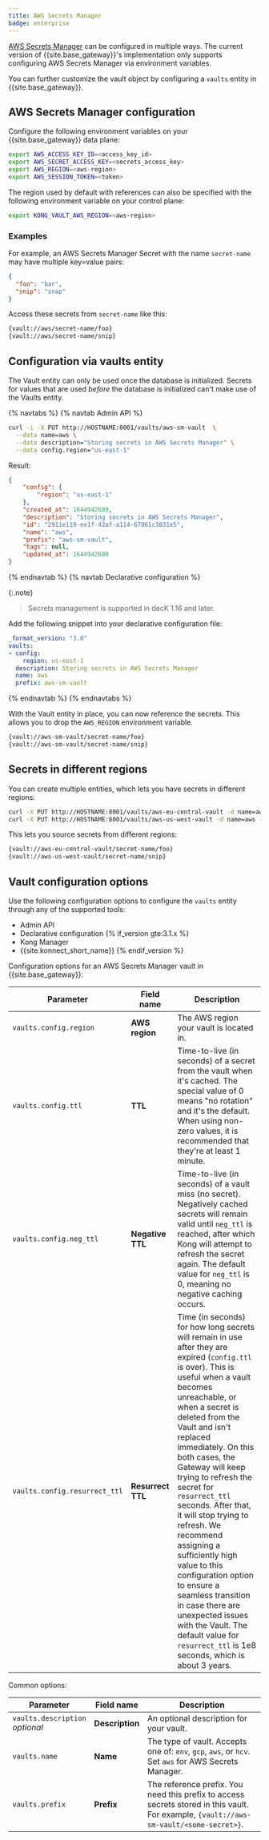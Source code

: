 ```yaml
---
title: AWS Secrets Manager
badge: enterprise
---
```


[AWS Secrets Manager](https://aws.amazon.com/secrets-manager/) can be configured in multiple ways.
The current version of {{site.base_gateway}}'s implementation only supports
configuring AWS Secrets Manager via environment variables.

You can further customize the vault object by configuring a
`vaults` entity in {{site.base_gateway}}.

## AWS Secrets Manager configuration

Configure the following environment variables on your {{site.base_gateway}} data plane:

```bash
export AWS_ACCESS_KEY_ID=<access_key_id>
export AWS_SECRET_ACCESS_KEY=<secrets_access_key>
export AWS_REGION=<aws-region>
export AWS_SESSION_TOKEN=<token>
```

The region used by default with references can also be specified with the
following environment variable on your control plane:

```bash
export KONG_VAULT_AWS_REGION=<aws-region>
```

### Examples

For example, an AWS Secrets Manager Secret with the name `secret-name` may have multiple key=value pairs:

```json
{
  "foo": "bar",
  "snip": "snap"
}
```

Access these secrets from `secret-name` like this:

```bash
{vault://aws/secret-name/foo}
{vault://aws/secret-name/snip}
```

## Configuration via vaults entity

The Vault entity can only be used once the database is initialized. Secrets for values that are used _before_ the database is initialized can't make use of the Vaults entity.

{% navtabs %}
{% navtab Admin API %}

```bash
curl -i -X PUT http://HOSTNAME:8001/vaults/aws-sm-vault  \
  --data name=aws \
  --data description="Storing secrets in AWS Secrets Manager" \
  --data config.region="us-east-1"
```

Result:

```json
{
    "config": {
        "region": "us-east-1"
    },
    "created_at": 1644942689,
    "description": "Storing secrets in AWS Secrets Manager",
    "id": "2911e119-ee1f-42af-a114-67061c3831e5",
    "name": "aws",
    "prefix": "aws-sm-vault",
    "tags": null,
    "updated_at": 1644942689
}
```
{% endnavtab %}
{% navtab Declarative configuration %}

{:.note}
> Secrets management is supported in decK 1.16 and later.

Add the following snippet into your declarative configuration file:

```yaml
_format_version: "3.0"
vaults:
- config:
    region: us-east-1
  description: Storing secrets in AWS Secrets Manager
  name: aws
  prefix: aws-sm-vault
```

{% endnavtab %}
{% endnavtabs %}

With the Vault entity in place, you can now reference the secrets. This allows you to drop the `AWS_REGION`
environment variable.

```bash
{vault://aws-sm-vault/secret-name/foo}
{vault://aws-sm-vault/secret-name/snip}
```

## Secrets in different regions

You can create multiple entities, which lets you have secrets in different regions:

```bash
curl -X PUT http://HOSTNAME:8001/vaults/aws-eu-central-vault -d name=aws -d config.region="eu-central-1"
curl -X PUT http://HOSTNAME:8001/vaults/aws-us-west-vault -d name=aws -d config.region="us-west-1"
```

This lets you source secrets from different regions:

```bash
{vault://aws-eu-central-vault/secret-name/foo}
{vault://aws-us-west-vault/secret-name/snip}
```

## Vault configuration options

Use the following configuration options to configure the `vaults` entity through
any of the supported tools:
* Admin API
* Declarative configuration
{% if_version gte:3.1.x %}
* Kong Manager
* {{site.konnect_short_name}}
{% endif_version %}


Configuration options for an AWS Secrets Manager vault in {{site.base_gateway}}:

Parameter | Field name                     | Description
----------|--------------------------------|------------
`vaults.config.region` | **AWS region** | The AWS region your vault is located in.
`vaults.config.ttl` | **TTL** | Time-to-live (in seconds) of a secret from the vault when it's cached. The special value of 0 means "no rotation" and it's the default. When using non-zero values, it is recommended that they're at least 1 minute.
`vaults.config.neg_ttl` | **Negative TTL** | Time-to-live (in seconds) of a vault miss (no secret). Negatively cached secrets will remain valid until `neg_ttl` is reached, after which Kong will attempt to refresh the secret again. The default value for `neg_ttl` is 0, meaning no negative caching occurs.
`vaults.config.resurrect_ttl` | **Resurrect TTL** | Time (in seconds) for how long secrets will remain in use after they are expired (`config.ttl` is over). This is useful when a vault becomes unreachable, or when a secret is deleted from the Vault and isn't replaced immediately. On this both cases, the Gateway will keep trying to refresh the secret for `resurrect_ttl` seconds. After that, it will stop trying to refresh. We recommend assigning a sufficiently high value to this configuration option to ensure a seamless transition in case there are unexpected issues with the Vault. The default value for `resurrect_ttl` is 1e8 seconds, which is about 3 years.

Common options:

Parameter | Field name | Description
----------|---------------|------------
`vaults.description` <br> *optional* | **Description** | An optional description for your vault.
`vaults.name` | **Name** | The type of vault. Accepts one of: `env`, `gcp`, `aws`, or `hcv`. Set `aws` for AWS Secrets Manager.
`vaults.prefix` | **Prefix** | The reference prefix. You need this prefix to access secrets stored in this vault. For example, `{vault://aws-sm-vault/<some-secret>}`.
